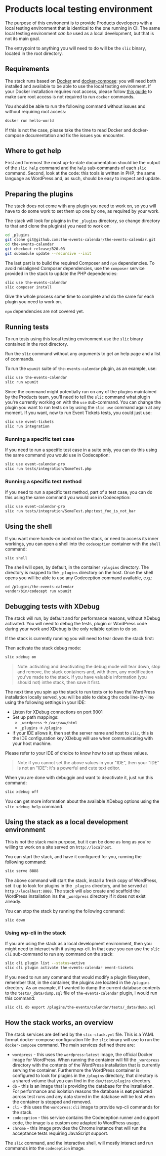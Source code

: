 # Products local testing environment

The purpose of this environemt is to provide Products developers with a local testing environment that is identical to the one running in CI.
The same local testing environment *can be* used as a local development, but that is not its main goal.

The entrypoint to anything you will need to do will be the `slic` binary, located in the root directory.

## Requirements

The stack runs based on [Docker](https://www.docker.com/) and [docker-compose](https://docs.docker.com/compose/): you will need both installed and available to be able to use the local testing environment.
If your Docker installation requires root access, please follow [this guide](https://docs.docker.com/install/linux/linux-postinstall/) to make sure root access is not required to run `docker` commands.

You should be able to run the following command without issues and without requiring root access:

```bash
docker run hello-world
```

If this is not the case, please take the time to read Docker and docker-compose documentation and fix the issues you encounter.

## Where to get help

First and foremost the most up-to-date documentation should be the output of the `slic help` command and the `help` sub-commands of each `slic` command.
Second, look at the code: this tools is written in PHP, the same language as WordPress and, as such, should be easy to inspect and update.

## Preparing the plugins

The stack does not come with any plugin you need to work on, so you will have to do some work to set them up one by one, as required by your work.

The stack will look for plugins in the `_plugins` directory, so change directory to that and clone the plugin(s) you need to work on:

```bash
cd _plugins
git clone git@github.com:the-events-calendar/the-events-calendar.git
cd the-events-calendar
git checkout release/B20.03
git submodule update --recursive --init
```

The last part is to build the required Composer and `npm` dependencies.
To avoid misaligned Composer dependencies, use the `composer` service provided in the stack to update the PHP dependencies:

```bash
slic use the-events-calendar
slic composer install
```

Give the whole process some time to complete and do the same for each plugin you need to work on.

`npm` dependencies are not covered yet.

## Running tests

To run tests using this local testing environment use the `slic` binary contained in the root directory.

Run the `slic` command without any arguments to get an help page and a list of commands.

To run the `wpunit` suite of `the-events-calendar` plugin, as an example, use:

```bash
slic use the-events-calendar
slic run wpunit
```

Since the command might potentially run on any of the plugins maintained by the Products team, you'll need to tell the `slic` command what plugin you're currently working on with the `use` sub-command.
You can change the plugin you want to run tests on by using the `slic use` command again at any moment. If you want, now to run Event Tickets tests, you could just use:

```bash
slic use event-tickets
slic run integration
```

### Running a specific test case

If you need to run a specific test case in a suite only, you can do this using the same command you would use in Codeception:

```bash
slic use event-calendar-pro
slic run tests/integration/SomeTest.php
```

### Running a specific test method

If you need to run a specific test method, part of a test case, you can do this using the same command you would use in Codeception:

```bash
slic use event-calendar-pro
slic run tests/integration/SomeTest.php:test_foo_is_not_bar
```

## Using the shell

If you want more hands-on control on the stack, or need to access its inner workings, you can open a shell into the `codeception` container with the `shell` command:

```bash
slic shell
```

The shell will open, by default, in the container `/plugins` directory. The directory is mapped to the `_plugins` directory on the host.
Once the shell opens you will be able to use any Codeception command available, e.g.:

```
cd /plugins/the-events-calendar
vendor/bin/codecept run wpunit
```

## Debugging tests with XDebug

The stack will run, by default and for performance reasons, without XDebug activated.
You will need to debug the tests, plugin or WordPress code during your work and XDebug is the only reliable option to do so.

If the stack is currently running you will need to tear down the stack first:


Then activate the stack debug mode:

```bash
slic xdebug on
```
> Note: activating and deactivating the debug mode will tear down, stop and remove, the stack containers and, with them, any modification you've made to the stack. If you have valuable information (you should not) inthe stack, then save it first.

The next time you spin up the stack to run tests or to have the WordPress installation locally served, you will be able to debug the code line-by-line using the following settings in your IDE:

* Listen for XDebug connections on port 9001
* Set up path mappings:
	* `_wordpress` -> `/var/www/html`
	* `_plugins` -> `/plugins`
* If your IDE allows it, then set the server name and host to `slic`, this is the IDE configuration key XDebug will use when communicating with your host machine.

Please refer to your IDE of choice to know how to set up these values.

> Note if you cannot set the above values in your "IDE", then your "IDE" is not an "IDE": it's a powerful and cute text editor.

When you are done with debuggin and want to deactivate it, just run this command:

```bash
slic xdebug off
```

You can get more information about the available XDebug options using the `slic xdebug help` command.

## Using the stack as a local development environment

This is not the stack main purpose, but it can be done as long as you're willing to work on a site served on `http://localhost`.

You can start the stack, and have it configured for you, running the following command:

```bash
slic serve 8888
```

The above command will start the stack, install a fresh copy of WordPress, set it up to look for plugins in the `_plugins` directory, and be served at `http://localhost:8888`.
The stack will also create and scaffold the WordPress installation ins the `_wordpress` directory if it does not exist already.

You can stop the stack by running the following command:

```bash
slic down
```

### Using wp-cli in the stack

If you are using the stack as a local development environment, then you might need to interact with it using wp-cli.
In that case you can use the `slic cli` sub-command to run any command on the stack:

```bash
slic cli plugin list --status=active
slic cli plugin activate the-events-calendar event-tickets
```

If you need to run any command that would modify a plugin filesystem, remember that, in the container, the plugins are located in the `/plugins` directory.
As an example, if I wanted to dump the current database contents to the `tests/_data/dump.sql` file of `the-events-calendar` plugin, I would run this command:

```bash
slic cli db export /plugins/the-events/calendar/tests/_data/dump.sql
```

## How the stack works, an overview

The stack services are defined by the `slic-stack.yml` file.
This is a YAML format docker-compose configuration file the `slic` binary will use to run the `docker-compose` command.
The main services defined there are:

* `wordpress` - this uses the `wordpress:latest` image, the official Docker image for WordPress. When running the container will fill the `_wordpress` directory with the contents of the WordPress installation that is currently serving the container. Furthermore the WordPress container is configured to look for plugins in the `/plugins` directory, that directory is a shared volume that you can find in the `dev/test/plugins` directory.
* `db` - this is an image that is providing the database for the installation. For performance and isolation reasons the database is **not** persisted across test runs and any data stored in the database will be lost when the container is stopped and removed.
* `cli` - this uses the `wordpress:cli` image to provide wp-cli commands for the stack.
* `codeception` - this service contains the Codeception runner and support code, the image is a custom one adapted to WordPress usage.
* `chrome` - this image provides the Chrome instance that will run the acceptance tests requiring JavaScript support.

The `slic` command, and the interactive shell, will mostly interact and run commands into the `codeception` image.
